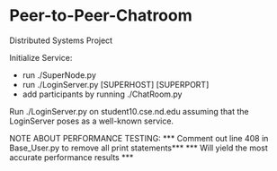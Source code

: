 # Peer-to-Peer-Chatroom
Distributed Systems Project

Initialize Service:
  - run ./SuperNode.py
  - run ./LoginServer.py [SUPERHOST] [SUPERPORT]
  - add participants by running ./ChatRoom.py

Run ./LoginServer.py on student10.cse.nd.edu assuming that the 
LoginServer poses as a well-known service.

NOTE ABOUT PERFORMANCE TESTING:
  *** Comment out line 408 in Base_User.py to remove all print statements***
  *** Will yield the most accurate performance results ***

